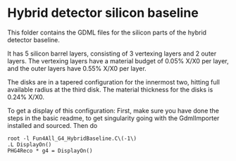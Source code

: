 # Hybrid detector silicon baseline

This folder contains the GDML files for the silicon parts of the hybrid detector baseline.

It has 5 silicon barrel layers, consisting of 3 vertexing layers and 2 outer layers. The vertexing layers have a material budget of 0.05% X/X0 per layer, and the outer layers have 0.55% X/X0 per layer.

The disks are in a tapered configuration for the innermost two, hitting full available radius at the third disk. The material thickness for the disks is 0.24% X/X0.

To get a display of this configuration:
First, make sure you have done the steps in the basic readme, to get singularity going with the GdmlImporter installed and sourced. Then do

```
root -l Fun4All_G4_HybridBaseline.C\(-1\)
.L DisplayOn()
PHG4Reco * g4 = DisplayOn()
```